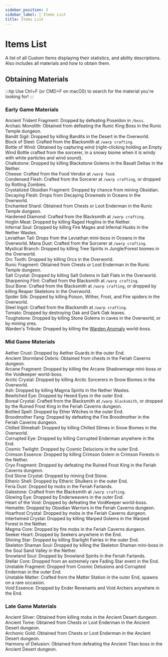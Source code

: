 ```yaml
---
sidebar_position: 3
sidebar_label: 📃 Items List
title: Items List
---
```


# Items List
A list of all Custom Items displaying their statistics, and ability descriptions. Also includes all materials and how to obtain them.

## Obtaining Materials
:::tip
Use Ctrl+F (or CMD+F on macOS) to search for the material you're looking for!
:::

### Early Game Materials
Ancient Trident Fragment: Dropped by defeating Poseidon in `/boss`. <br />
Archaic Monolith: Obtained from defeating the Runic King Boss in the Runic Temple dungeon. <br />
Bandit Sigil: Dropped by killing Bandits in the Desert in the Overworld. <br />
Block of Steel: Crafted from the Blacksmith at `/warp crafting`. <br />
Bottle of Wind: Obtained by capturing wind (right-clicking holding an Empty Wind Bottle crafted from the sorcerer, in a snowy biome when it is windy with white particles and wind sound). <br />
Chalkstone: Dropped by killing Blackstone Golems in the Basalt Deltas in the Nether. <br />
Cheese: Crafted from the Food Vendor at `/warp food`. <br />
Condensed Flesh: Crafted from the Sorcerer at `/warp crafting`, or dropped by Rotting Zombies. <br />
Crystalized Obsidian Fragment: Dropped by chance from mining Obsidian. <br />
Decaying Flesh: Drops from Decaying Drowneds in Oceans in the Overworld. <br />
Enchanted Shard: Obtained from Chests or Loot Enderman in the Runic Temple dungeon. <br />
Hardened Diamond: Crafted from the Blacksmith at `/warp crafting`. <br />
Hoglin Meat: Dropped by killing Raged Hoglins in the Nether. <br />
Infernal Soul: Dropped by killing Fire Mages and Infernal Husks in the Nether Wastes. <br />
Leviathan Tail: Drops from the Leviathan mini-boss in Oceans in the Overworld.
Mana Dust: Crafted from the Sorcerer at `/warp crafting`. <br />
Mystical Branch: Dropped by killing Tree Spirits in Jungle/Forest biomes in the Overworld. <br />
Orc Tooth: Dropped by killing Orcs in the Overworld. <br />
Runic Fragment: Obtained from Chests or Loot Enderman in the Runic Temple dungeon. <br />
Salt Crystal: Dropped by killing Salt Golems in Salt Flats in the Overworld. <br />
Sharpening Flint: Crafted from the Blacksmith at `/warp crafting`. <br />
Soul Bone: Crafted from the Blacksmith at `/warp crafting`, or dropped by killing Reaper Skeletons in the Overworld. <br />
Spider Silk: Dropped by killing Poison, Wither, Frost, and Fire spiders in the Overworld. <br />
Steel Ingot: Crafted from the Blacksmith at `/warp crafting`. <br />
Tomato: Dropped by destroying Oak and Dark Oak leaves. <br />
Toughstone: Dropped by killing Stone Golems in caves in the Overworld, or by mining ores. <br />
Warden's Tribute: Dropped by killing the [Warden Anomaly](../custom-mobs/world-bosses.md) world-boss.

### Mid Game Materials
Aether Crust: Dropped by Aether Guards in the outer End. <br />
Ancient Stormland Debris: Obtained from chests in the Feriah Caverns dungeon. <br />
Arcane Fragment: Dropped by killing the Arcane Shadowmage mini-boss or the Voidkeeper world-boss. <br />
Arctic Crystal: Dropped by killing Arctic Sorcerers in Snow Biomes in the Overworld. <br />
Ash: Dropped by killing Magma Spirits in the Nether Wastes. <br />
Bewitched Eye: Dropped by Hexed Eyes in the outer End. <br />
Boreal Crystal: Crafted from the Blacksmith at `/warp blacksmith`, or dropped by the Ruined Frost King in the Feriah Caverns dungeon. <br />
Bottled Spell: Dropped by Ether Witches in the outer End. <br />
Broodmother Fang: Dropped by defeating the Fire Broodmother in the Feriah Caverns dungeon. <br />
Chilled Slimeball: Dropped by killing Chilled Slimes in Snow Biomes in the Overworld. <br />
Corrupted Eye: Dropped by killing Corrupted Enderman anywhere in the End. <br />
Cosmic Twilight: Dropped by Cosmic Delucions in the outer End. <br />
Crimson Essence: Dropped by killing Crimson Golem in Crimson Forests in the Nether. <br />
Cryo Fragment: Dropped by defeating the Ruined Frost King in the Feriah Caverns dungeon. <br />
End Stone Crystal: Dropped by mining End Stone. <br />
Etheric Shell: Dropped by Etheric Shulkers in the outer End. <br />
Feria Dust: Dropped by mobs in the Feriah Farlands. <br />
Galestone: Crafted from the Blacksmith at `/warp crafting`. <br />
Glowing Eye: Dropped by Enderweavers in the outer End. <br />
Heart of the Void: Dropped by defeating the VoidKeeper world-boss. <br />
Hematite: Dropped by Obsidian Warriors in the Feriah Caverns dungeon. <br />
Hoarfrost Crystal: Dropped by mobs in the Feriah Caverns dungeon. <br />
Intertwined Crystal: Dropped by killing Warped Golems in the Warped Forest in the Nether. <br />
Magma Core: Dropped by fire mobs in the Feriah Caverns dungeon. <br />
Seeker Heart: Dropped by Seekers anywhere in the End. <br />
Shining Star: Dropped by killing Starlight Fairies in the outer End. <br />
Skeleton Shaman Soul: Dropped by killing the Skeleton Shaman mini-boss in the Soul Sand Valley in the Nether. <br />
Snowland Soul: Dropped by Snowland Spirits in the Feriah Farlands. <br />
Stellar Core: Dropped from an extremely rare Fading Star event in the End. <br />
Unstable Fragment: Dropped from Cosmic Delusions and Corrupted Enderman in the outer End. <br />
Unstable Matter: Crafted from the Matter Station in the outer End, spawns on a rare occasion. <br />
Void Essence: Dropped by Ender Revenants and Void Archers anywhere in the End. <br />

### Late Game Materials
Ancient Silver: Obtained from killing mobs in the Ancient Desert dungeon. <br />
Ancient Tome: Obtained from Chests or Loot Enderman in the Ancient Desert dungeon. <br />
Archonic Gold: Obtained from Chests or Loot Enderman in the Ancient Desert dungeon. <br />
Harmony of Delusion: Obtained from defeating the Ancient Titan boss in the Ancient Desert dungeon. <br />